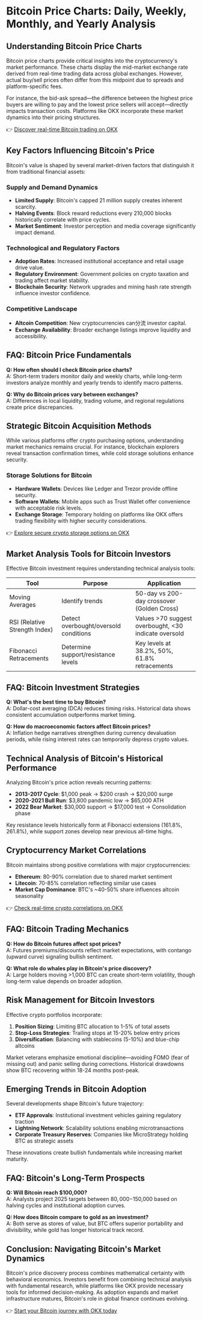 # Bitcoin Price Charts: Daily, Weekly, Monthly, and Yearly Analysis

## Understanding Bitcoin Price Charts

Bitcoin price charts provide critical insights into the cryptocurrency's market performance. These charts display the mid-market exchange rate derived from real-time trading data across global exchanges. However, actual buy/sell prices often differ from this midpoint due to spreads and platform-specific fees. 

For instance, the bid-ask spread—the difference between the highest price buyers are willing to pay and the lowest price sellers will accept—directly impacts transaction costs. Platforms like OKX incorporate these market dynamics into their pricing structures. 

👉 [Discover real-time Bitcoin trading on OKX](https://bit.ly/okx-bonus)

## Key Factors Influencing Bitcoin's Price

Bitcoin's value is shaped by several market-driven factors that distinguish it from traditional financial assets:

### Supply and Demand Dynamics
- **Limited Supply**: Bitcoin's capped 21 million supply creates inherent scarcity.
- **Halving Events**: Block reward reductions every 210,000 blocks historically correlate with price cycles.
- **Market Sentiment**: Investor perception and media coverage significantly impact demand.

### Technological and Regulatory Factors
- **Adoption Rates**: Increased institutional acceptance and retail usage drive value.
- **Regulatory Environment**: Government policies on crypto taxation and trading affect market stability.
- **Blockchain Security**: Network upgrades and mining hash rate strength influence investor confidence.

### Competitive Landscape
- **Altcoin Competition**: New cryptocurrencies can分流 investor capital.
- **Exchange Availability**: Broader exchange listings improve liquidity and accessibility.

## FAQ: Bitcoin Price Fundamentals

**Q: How often should I check Bitcoin price charts?**  
A: Short-term traders monitor daily and weekly charts, while long-term investors analyze monthly and yearly trends to identify macro patterns.

**Q: Why do Bitcoin prices vary between exchanges?**  
A: Differences in local liquidity, trading volume, and regional regulations create price discrepancies.

## Strategic Bitcoin Acquisition Methods

While various platforms offer crypto purchasing options, understanding market mechanics remains crucial. For instance, blockchain explorers reveal transaction confirmation times, while cold storage solutions enhance security. 

### Storage Solutions for Bitcoin
- **Hardware Wallets**: Devices like Ledger and Trezor provide offline security.
- **Software Wallets**: Mobile apps such as Trust Wallet offer convenience with acceptable risk levels.
- **Exchange Storage**: Temporary holding on platforms like OKX offers trading flexibility with higher security considerations.

👉 [Explore secure crypto storage options on OKX](https://bit.ly/okx-bonus)

## Market Analysis Tools for Bitcoin Investors

Effective Bitcoin investment requires understanding technical analysis tools:

| Tool | Purpose | Application |
|------|---------|-------------|
| Moving Averages | Identify trends | 50-day vs 200-day crossover (Golden Cross) |
| RSI (Relative Strength Index) | Detect overbought/oversold conditions | Values >70 suggest overbought, <30 indicate oversold |
| Fibonacci Retracements | Determine support/resistance levels | Key levels at 38.2%, 50%, 61.8% retracements |

## FAQ: Bitcoin Investment Strategies

**Q: What's the best time to buy Bitcoin?**  
A: Dollar-cost averaging (DCA) reduces timing risks. Historical data shows consistent accumulation outperforms market timing.

**Q: How do macroeconomic factors affect Bitcoin prices?**  
A: Inflation hedge narratives strengthen during currency devaluation periods, while rising interest rates can temporarily depress crypto values.

## Technical Analysis of Bitcoin's Historical Performance

Analyzing Bitcoin's price action reveals recurring patterns:
- **2013-2017 Cycle**: $1,000 peak → $200 crash → $20,000 surge
- **2020-2021 Bull Run**: $3,800 pandemic low → $65,000 ATH
- **2022 Bear Market**: $30,000 support → $17,000 test → Consolidation phase

Key resistance levels historically form at Fibonacci extensions (161.8%, 261.8%), while support zones develop near previous all-time highs.

## Cryptocurrency Market Correlations

Bitcoin maintains strong positive correlations with major cryptocurrencies:
- **Ethereum**: 80-90% correlation due to shared market sentiment
- **Litecoin**: 70-85% correlation reflecting similar use cases
- **Market Cap Dominance**: BTC's ~40-50% share influences altcoin seasonality

👉 [Check real-time crypto correlations on OKX](https://bit.ly/okx-bonus)

## FAQ: Bitcoin Trading Mechanics

**Q: How do Bitcoin futures affect spot prices?**  
A: Futures premiums/discounts reflect market expectations, with contango (upward curve) signaling bullish sentiment.

**Q: What role do whales play in Bitcoin's price discovery?**  
A: Large holders moving >1,000 BTC can create short-term volatility, though long-term value depends on broader adoption.

## Risk Management for Bitcoin Investors

Effective crypto portfolios incorporate:
1. **Position Sizing**: Limiting BTC allocation to 1-5% of total assets
2. **Stop-Loss Strategies**: Trailing stops at 15-20% below entry prices
3. **Diversification**: Balancing with stablecoins (5-10%) and blue-chip altcoins

Market veterans emphasize emotional discipline—avoiding FOMO (fear of missing out) and panic selling during corrections. Historical drawdowns show BTC recovering within 18-24 months post-peak.

## Emerging Trends in Bitcoin Adoption

Several developments shape Bitcoin's future trajectory:
- **ETF Approvals**: Institutional investment vehicles gaining regulatory traction
- **Lightning Network**: Scalability solutions enabling microtransactions
- **Corporate Treasury Reserves**: Companies like MicroStrategy holding BTC as strategic assets

These innovations create bullish fundamentals while increasing market maturity.

## FAQ: Bitcoin's Long-Term Prospects

**Q: Will Bitcoin reach $100,000?**  
A: Analysts project 2025 targets between $80,000-$150,000 based on halving cycles and institutional adoption curves.

**Q: How does Bitcoin compare to gold as an investment?**  
A: Both serve as stores of value, but BTC offers superior portability and divisibility, while gold has longer historical track record.

## Conclusion: Navigating Bitcoin's Market Dynamics

Bitcoin's price discovery process combines mathematical certainty with behavioral economics. Investors benefit from combining technical analysis with fundamental research, while platforms like OKX provide necessary tools for informed decision-making. As adoption expands and market infrastructure matures, Bitcoin's role in global finance continues evolving.

👉 [Start your Bitcoin journey with OKX today](https://bit.ly/okx-bonus)